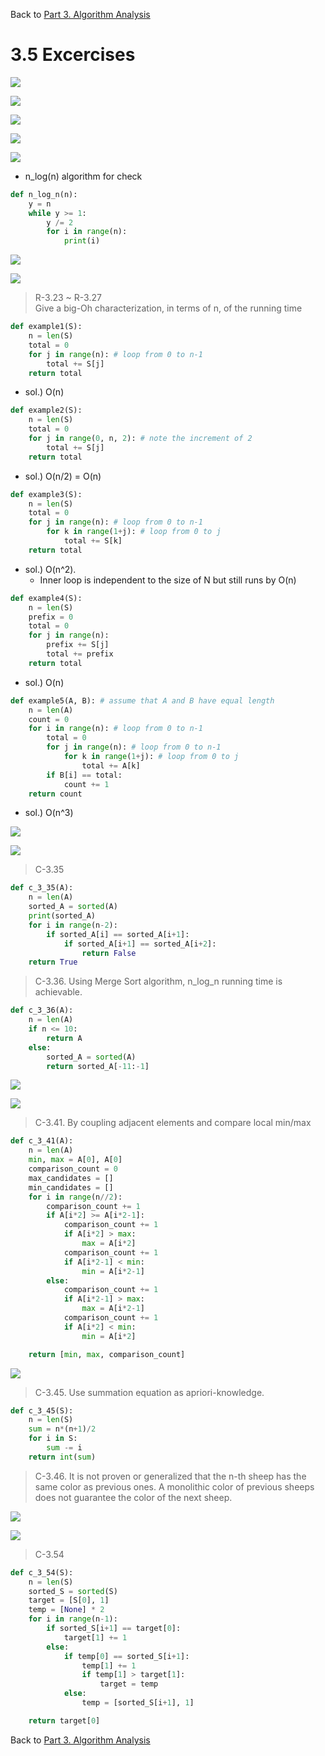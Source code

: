 
<div>
    <p>
        Back to <a href="https://github.com/JoonHyeok-hozy-Kim/datastructure_and_algorithm_in_python/blob/main/Part03_Algorithm_Analysis/part3_00_algorithm_analysis.md">Part 3. Algorithm Analysis</a>
    </p>
</div>

# 3.5 Excercises

<p align="start">
<img src="https://github.com/JoonHyeok-hozy-Kim/datastructure_and_algorithm_in_python/blob/main/Part03_Algorithm_Analysis/images/3.5_sol_1.jpg"></img><br/>
</p>
<p align="start">
<img src="https://github.com/JoonHyeok-hozy-Kim/datastructure_and_algorithm_in_python/blob/main/Part03_Algorithm_Analysis/images/3.5_sol_2.jpg"></img><br/>
</p>
<p align="start">
<img src="https://github.com/JoonHyeok-hozy-Kim/datastructure_and_algorithm_in_python/blob/main/Part03_Algorithm_Analysis/images/3.5_sol_3.jpg"></img><br/>
</p>
<p align="start">
<img src="https://github.com/JoonHyeok-hozy-Kim/datastructure_and_algorithm_in_python/blob/main/Part03_Algorithm_Analysis/images/3.5_sol_4.jpg"></img><br/>
</p>
<p align="start">
<img src="https://github.com/JoonHyeok-hozy-Kim/datastructure_and_algorithm_in_python/blob/main/Part03_Algorithm_Analysis/images/3.5_sol_5.png"></img><br/>
</p>

* n_log(n) algorithm for check

```python
def n_log_n(n):
    y = n
    while y >= 1:
        y /= 2
        for i in range(n):
            print(i)
```

<p align="start">
<img src="https://github.com/JoonHyeok-hozy-Kim/datastructure_and_algorithm_in_python/blob/main/Part03_Algorithm_Analysis/images/3.5_sol_6.png"></img><br/>
</p>
<p align="start">
<img src="https://github.com/JoonHyeok-hozy-Kim/datastructure_and_algorithm_in_python/blob/main/Part03_Algorithm_Analysis/images/3.5_sol_7.png"></img><br/>
</p>

> R-3.23 ~ R-3.27   
> Give a big-Oh characterization, in terms of n, of the running time
```python
def example1(S):
    n = len(S)
    total = 0
    for j in range(n): # loop from 0 to n-1
        total += S[j]
    return total
```
* sol.) O(n)

```python
def example2(S):
    n = len(S)
    total = 0
    for j in range(0, n, 2): # note the increment of 2
        total += S[j]
    return total
```
* sol.) O(n/2) = O(n)

```python
def example3(S):
    n = len(S)
    total = 0
    for j in range(n): # loop from 0 to n-1
        for k in range(1+j): # loop from 0 to j
            total += S[k]
    return total
```
* sol.) O(n^2). 
  * Inner loop is independent to the size of N but still runs by O(n)

```python
def example4(S):
    n = len(S)
    prefix = 0
    total = 0
    for j in range(n):
        prefix += S[j]
        total += prefix
    return total
```
* sol.) O(n)

```python
def example5(A, B): # assume that A and B have equal length
    n = len(A)
    count = 0
    for i in range(n): # loop from 0 to n-1
        total = 0
        for j in range(n): # loop from 0 to n-1
            for k in range(1+j): # loop from 0 to j
                total += A[k]
        if B[i] == total:
            count += 1
    return count
```
* sol.) O(n^3)

<p align="start">
<img src="https://github.com/JoonHyeok-hozy-Kim/datastructure_and_algorithm_in_python/blob/main/Part03_Algorithm_Analysis/images/3.5_sol_8.png"></img><br/>
</p>
<p align="start">
<img src="https://github.com/JoonHyeok-hozy-Kim/datastructure_and_algorithm_in_python/blob/main/Part03_Algorithm_Analysis/images/3.5_sol_9.png"></img><br/>
</p>

> C-3.35
```python
def c_3_35(A):
    n = len(A)
    sorted_A = sorted(A)
    print(sorted_A)
    for i in range(n-2):
        if sorted_A[i] == sorted_A[i+1]:
            if sorted_A[i+1] == sorted_A[i+2]:
                return False
    return True
```
> C-3.36. Using Merge Sort algorithm, n_log_n running time is achievable.
```python
def c_3_36(A):
    n = len(A)
    if n <= 10:
        return A
    else:
        sorted_A = sorted(A)
        return sorted_A[-11:-1]
```

<p align="start">
<img src="https://github.com/JoonHyeok-hozy-Kim/datastructure_and_algorithm_in_python/blob/main/Part03_Algorithm_Analysis/images/3.5_sol_10.png"></img><br/>
</p>
<p align="start">
<img src="https://github.com/JoonHyeok-hozy-Kim/datastructure_and_algorithm_in_python/blob/main/Part03_Algorithm_Analysis/images/3.5_sol_11.png"></img><br/>
</p>

> C-3.41. By coupling adjacent elements and compare local min/max
```python
def c_3_41(A):
    n = len(A)
    min, max = A[0], A[0]
    comparison_count = 0
    max_candidates = []
    min_candidates = []
    for i in range(n//2):
        comparison_count += 1
        if A[i*2] >= A[i*2-1]:
            comparison_count += 1
            if A[i*2] > max:
                max = A[i*2]
            comparison_count += 1
            if A[i*2-1] < min:
                min = A[i*2-1]
        else:
            comparison_count += 1
            if A[i*2-1] > max:
                max = A[i*2-1]
            comparison_count += 1
            if A[i*2] < min:
                min = A[i*2]

    return [min, max, comparison_count]
```

<p align="start">
<img src="https://github.com/JoonHyeok-hozy-Kim/datastructure_and_algorithm_in_python/blob/main/Part03_Algorithm_Analysis/images/3.5_sol_12.png"></img><br/>
</p>

> C-3.45. Use summation equation as apriori-knowledge.
```python
def c_3_45(S):
    n = len(S)
    sum = n*(n+1)/2
    for i in S:
        sum -= i
    return int(sum)
```

> C-3.46. It is not proven or generalized that the n-th sheep has the same color as previous ones.
> A monolithic color of previous sheeps does not guarantee the color of the next sheep.

<p align="start">
<img src="https://github.com/JoonHyeok-hozy-Kim/datastructure_and_algorithm_in_python/blob/main/Part03_Algorithm_Analysis/images/3.5_sol_13.png"></img><br/>
</p>
<p align="start">
<img src="https://github.com/JoonHyeok-hozy-Kim/datastructure_and_algorithm_in_python/blob/main/Part03_Algorithm_Analysis/images/3.5_sol_14.png"></img><br/>
</p>

> C-3.54
```python
def c_3_54(S):
    n = len(S)
    sorted_S = sorted(S)
    target = [S[0], 1]
    temp = [None] * 2
    for i in range(n-1):
        if sorted_S[i+1] == target[0]:
            target[1] += 1
        else:
            if temp[0] == sorted_S[i+1]:
                temp[1] += 1
                if temp[1] > target[1]:
                    target = temp
            else:
                temp = [sorted_S[i+1], 1]

    return target[0]
```

<div>
    <p>
        Back to <a href="https://github.com/JoonHyeok-hozy-Kim/datastructure_and_algorithm_in_python/blob/main/Part03_Algorithm_Analysis/part3_00_algorithm_analysis.md">Part 3. Algorithm Analysis</a>
    </p>
</div>